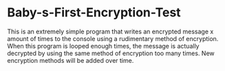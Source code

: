 # Baby-s-First-Encryption-Test
This is an extremely simple program that writes an encrypted message x amount of times to the console using a rudimentary method of encryption. When this program is looped enough times, the message is actually decrypted by using the same method of encryption too many times. New encryption methods will be added over time.
